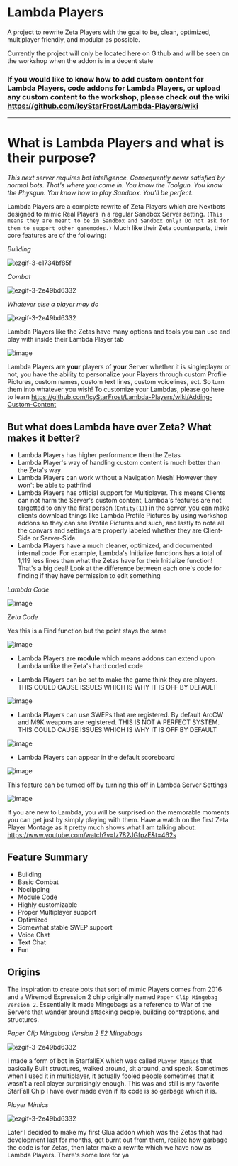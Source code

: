 # Lambda Players

A project to rewrite Zeta Players with the goal to be, clean, optimized, multiplayer friendly, and modular as possible.

Currently the project will only be located here on Github and will be seen on the workshop when the addon is in a decent state

### If you would like to know how to add custom content for Lambda Players, code addons for Lambda Players, or upload any custom content to the workshop, please check out the wiki https://github.com/IcyStarFrost/Lambda-Players/wiki

*** 

# What is Lambda Players and what is their purpose? 

*This next server requires bot intelligence. Consequently never satisfied by normal bots. That's where you come in. You know the Toolgun. You know the Physgun. You know how to play Sandbox. You'll be perfect.*

Lambda Players are a complete rewrite of Zeta Players which are Nextbots designed to mimic Real Players in a regular Sandbox Server setting. `(This means they are meant to be in Sandbox and Sandbox only! Do not ask for them to support other gamemodes.)` Much like their Zeta counterparts, their core features are of the following:

*Building*

![ezgif-3-e1734bf85f](https://user-images.githubusercontent.com/109770359/206029286-b35509ad-840a-4c97-8e49-2a6c026edc52.gif)


*Combat*

![ezgif-3-2e49bd6332](https://user-images.githubusercontent.com/109770359/206029536-efb76b2c-77ac-4e17-9a49-bc03668e37e1.gif)



*Whatever else a player may do*

![ezgif-3-2e49bd6332](https://user-images.githubusercontent.com/109770359/206029981-ec1d0b4a-29d1-42ca-ac72-1ca3973f6363.gif)

Lambda Players like the Zetas have many options and tools you can use and play with inside their Lambda Player tab

![image](https://user-images.githubusercontent.com/109770359/206058145-2a3d2b0a-2a16-40eb-9224-dd9b71f53f37.png)






Lambda Players are **your** players of **your** Server whether it is singleplayer or not, you have the ability to personalize your Players through custom Profile Pictures, custom names, custom text lines, custom voicelines, ect. So turn them into whatever you wish! To customize your Lambdas, please go here to learn https://github.com/IcyStarFrost/Lambda-Players/wiki/Adding-Custom-Content

## But what does Lambda have over Zeta? What makes it better?

- Lambda Players has higher performance then the Zetas
- Lambda Player's way of handling custom content is much better than the Zeta's way
- Lambda Players can work without a Navigation Mesh! However they won't be able to pathfind
- Lambda Players has official support for Multiplayer. This means Clients can not harm the Server's custom content, Lambda's features are not targetted to only the first person (`Entity(1)`) in the server, you can make clients download things like Lambda Profile Pictures by using workshop addons so they can see Profile Pictures and such, and lastly to note all the convars and settings are properly labeled whether they are Client-Side or Server-Side.
- Lambda Players have a much cleaner, optimized, and documented internal code. For example, Lambda's Initialize functions has a total of 1,119 less lines than what the Zetas have for their Initialize function! That's a big deal! Look at the difference between each one's code for finding if they have permission to edit something

*Lambda Code*

![image](https://user-images.githubusercontent.com/109770359/206061668-496a02b3-d85d-4497-8e61-e586142c773f.png) 

*Zeta Code*

Yes this is a Find function but the point stays the same

![image](https://user-images.githubusercontent.com/109770359/206061701-0537d6b7-f500-4974-b2b9-a1dcad58f6db.png)

- Lambda Players are **module** which means addons can extend upon Lambda unlike the Zeta's hard coded code


- Lambda Players can be set to make the game think they are players. THIS COULD CAUSE ISSUES WHICH IS WHY IT IS OFF BY DEFAULT

![image](https://user-images.githubusercontent.com/109770359/206065281-b8b76419-59f3-424b-afa1-f01366849fa7.png)

- Lambda Players can use SWEPs that are registered. By default ArcCW and M9K weapons are registered. THIS IS NOT A PERFECT SYSTEM. THIS COULD CAUSE ISSUES WHICH IS WHY IT IS OFF BY DEFAULT

![image](https://user-images.githubusercontent.com/109770359/206065306-b0d33649-b842-4448-9d10-259259eeb4b4.png)

- Lambda Players can appear in the default scoreboard

![image](https://user-images.githubusercontent.com/109770359/206065497-463e6fde-4655-4723-92ae-19a9629e0bdd.png)

This feature can be turned off by turning this off in Lambda Server Settings

![image](https://user-images.githubusercontent.com/109770359/206065564-ddf82c8b-2847-4e7e-922a-6703bb0ef317.png)


If you are new to Lambda, you will be surprised on the memorable moments you can get just by simply playing with them. Have a watch on the first Zeta Player Montage as it pretty much shows what I am talking about. https://www.youtube.com/watch?v=Iz782JGfpzE&t=462s 

## Feature Summary

- Building 
- Basic Combat
- Noclipping
- Module Code
- Highly customizable
- Proper Multiplayer support
- Optimized
- Somewhat stable SWEP support
- Voice Chat
- Text Chat
- Fun 

## Origins

The inspiration to create bots that sort of mimic Players comes from 2016 and a Wiremod Expression 2 chip originally named `Paper Clip Mingebag Version 2`. Essentially it made Mingebags as a reference to War of the Servers that wander around attacking people, building contraptions, and structures. 

*Paper Clip Mingebag Version 2 E2 Mingebags*

![ezgif-3-2e49bd6332](https://user-images.githubusercontent.com/109770359/206068026-7a9acb34-3601-428b-ab66-db97da22cf7b.gif)


I made a form of bot in StarfallEX which was called `Player Mimics` that basically Built structures, walked around, sit around, and speak. Sometimes when I used it in multiplayer, it actually fooled people sometimes that it wasn't a real player surprisingly enough. This was and still is my favorite StarFall Chip I have ever made even if its code is so garbage which it is.

*Player Mimics*

![ezgif-3-2e49bd6332](https://user-images.githubusercontent.com/109770359/206068513-37a58e55-7fd7-414d-8074-326b4435335e.gif)

Later I decided to make my first Glua addon which was the Zetas that had development last for months, get burnt out from them, realize how garbage the code is for Zetas, then later make a rewrite which we have now as Lambda Players. There's some lore for ya

